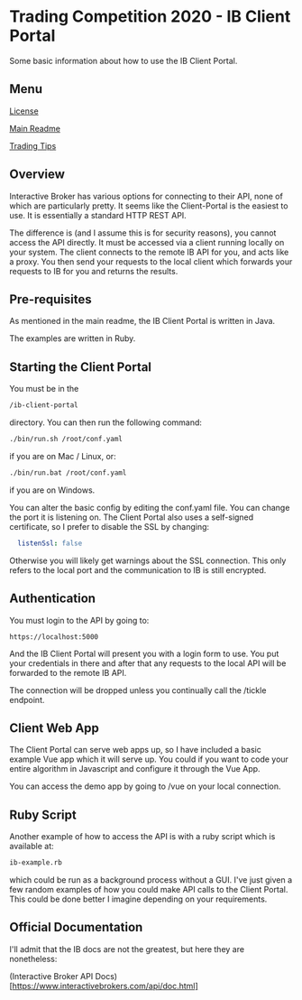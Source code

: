 # Trading Competition 2020 - IB Client Portal

Some basic information about how to use the IB Client Portal.

## Menu

[License](LICENSE)

[Main Readme](README.md)

[Trading Tips](TRADING.md)

## Overview

Interactive Broker has various options for connecting to their API, none of which are particularly pretty.  It seems like the Client-Portal is the easiest to use.  It is essentially a standard HTTP REST API.

The difference is (and I assume this is for security reasons), you cannot access the API directly.  It must be accessed via a client running locally on your system.  The client connects to the remote IB API for you, and acts like a proxy.  You then send your requests to the local client which forwards your requests to IB for you and returns the results.

## Pre-requisites

As mentioned in the main readme, the IB Client Portal is written in Java.

The examples are written in Ruby.

## Starting the Client Portal

You must be in the

```bash
/ib-client-portal
```

directory.  You can then run the following command:

```bash
./bin/run.sh /root/conf.yaml
```

if you are on Mac / Linux, or:

```bash
./bin/run.bat /root/conf.yaml
```

if you are on Windows.

You can alter the basic config by editing the conf.yaml file.  You can change the port it is listening on.  The Client Portal also uses a self-signed certificate, so I prefer to disable the SSL by changing:

```yaml
  listenSsl: false
```

Otherwise you will likely get warnings about the SSL connection.  This only refers to the local port and the communication to IB is still encrypted.

## Authentication

You must login to the API by going to:

```url
https://localhost:5000
```

And the IB Client Portal will present you with a login form to use.  You put your credentials in there and after that any requests to the local API will be forwarded to the remote IB API.

The connection will be dropped unless you continually call the /tickle endpoint.

## Client Web App

The Client Portal can serve web apps up, so I have included a basic example Vue app which it will serve up.  You could if you want to code your entire algorithm in Javascript and configure it through the Vue App.

You can access the demo app by going to /vue on your local connection.

## Ruby Script

Another example of how to access the API is with a ruby script which is available at:

```bash
ib-example.rb
```

which could be run as a background process without a GUI.  I've just given a few random examples of how you could make API calls to the Client Portal.  This could be done better I imagine depending on your requirements.

## Official Documentation

I'll admit that the IB docs are not the greatest, but here they are nonetheless:

(Interactive Broker API Docs)[https://www.interactivebrokers.com/api/doc.html]